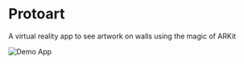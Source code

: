 # Protoart
A virtual reality app to see artwork on walls using the magic of ARKit

![Demo App](https://github.com/gabeiglio/Protoart/blob/master/giphy.gif)

